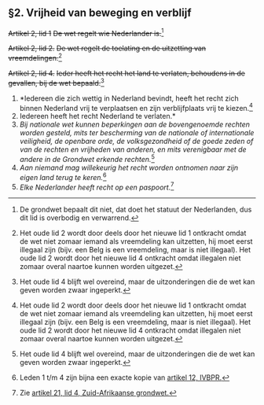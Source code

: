 ## §2. Vrijheid van beweging en verblijf
~~Artikel 2, lid 1~~
~~De wet regelt wie Nederlander is.~~[^6]

~~Artikel 2, lid 2.~~
~~De wet regelt de toelating en de uitzetting van vreemdelingen.~~[^1]

~~Artikel 2, lid 4.~~
~~Ieder heeft het recht het land te verlaten, behoudens in de gevallen, bij de wet bepaald.~~[^2]

1. *Iedereen die zich wettig in Nederland bevindt, heeft het recht zich binnen Nederland vrij te verplaatsen en zijn verblijfplaats vrij te kiezen.[^1]
2. Iedereen heeft het recht Nederland te verlaten.*
3. *Bij nationale wet kunnen beperkingen aan de bovengenoemde rechten worden gesteld, mits ter bescherming van de nationale of internationale veiligheid, de openbare orde, de volksgezondheid of de goede zeden of van de rechten en vrijheden van anderen, en mits verenigbaar met de andere in de Grondwet erkende rechten.*[^2]
4. *Aan niemand mag willekeurig het recht worden ontnomen naar zijn eigen land terug te keren.*[^3]
5. *Elke Nederlander heeft recht op een paspoort.*[^4]

[^1]: Het oude lid 2 wordt door deels door het nieuwe lid 1 ontkracht omdat de wet niet zomaar iemand als vreemdeling kan uitzetten, hij moet eerst illegaal zijn (bijv. een Belg is een vreemdeling, maar is niet illegaal). Het oude lid 2 wordt door het nieuwe lid 4 ontkracht omdat illegalen niet zomaar overal naartoe kunnen worden uitgezet.
[^2]: Het oude lid 4 blijft wel overeind, maar de uitzonderingen die de wet kan geven worden zwaar ingeperkt.
[^3]: Leden 1 t/m 4 zijn bijna een exacte kopie van [artikel 12, IVBPR.](https://wetten.overheid.nl/BWBV0001017/1979-03-11#Verdrag_2_Verdragtekst_1_DeelIII_Artikel12)
[^4]: Zie [artikel 21, lid 4, Zuid-Afrikaanse grondwet.](https://www.justice.gov.za/constitution/chp02.html)
[^6]: De grondwet bepaalt dit niet, dat doet het statuut der Nederlanden, dus dit lid is overbodig en verwarrend.
